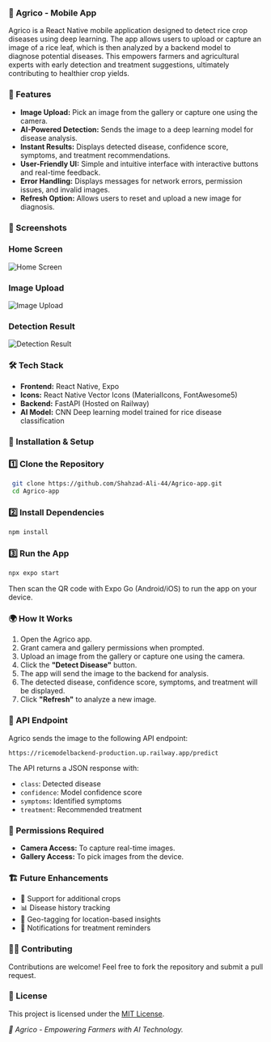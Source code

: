 ### 🌾 Agrico - Mobile App

Agrico is a React Native mobile application designed to detect rice crop diseases using deep learning. The app allows users to upload or capture an image of a rice leaf, which is then analyzed by a backend model to diagnose potential diseases. This empowers farmers and agricultural experts with early detection and treatment suggestions, ultimately contributing to healthier crop yields.



### 🚀 Features

- **Image Upload:** Pick an image from the gallery or capture one using the camera.
- **AI-Powered Detection:** Sends the image to a deep learning model for disease analysis.
- **Instant Results:** Displays detected disease, confidence score, symptoms, and treatment recommendations.
- **User-Friendly UI:** Simple and intuitive interface with interactive buttons and real-time feedback.
- **Error Handling:** Displays messages for network errors, permission issues, and invalid images.
- **Refresh Option:** Allows users to reset and upload a new image for diagnosis.



### 📸 Screenshots


### Home Screen
![Home Screen](./assets/screenshots/Home.jpg)

### Image Upload
![Image Upload](./assets/screenshots/uploading.jpg)

### Detection Result
![Detection Result](./assets/screenshots/Results.jpg)




### 🛠️ Tech Stack

- **Frontend:** React Native, Expo
- **Icons:** React Native Vector Icons (MaterialIcons, FontAwesome5)
- **Backend:** FastAPI (Hosted on Railway)
- **AI Model:** CNN Deep learning model trained for rice disease classification



### 🔧 Installation & Setup

### 1️⃣ Clone the Repository
```bash
 git clone https://github.com/Shahzad-Ali-44/Agrico-app.git
 cd Agrico-app
```

### 2️⃣ Install Dependencies
```bash
npm install
```

### 3️⃣ Run the App
```bash
npx expo start
```
Then scan the QR code with Expo Go (Android/iOS) to run the app on your device.



### 🌍 How It Works
1. Open the Agrico app.
2. Grant camera and gallery permissions when prompted.
3. Upload an image from the gallery or capture one using the camera.
4. Click the **"Detect Disease"** button.
5. The app will send the image to the backend for analysis.
6. The detected disease, confidence score, symptoms, and treatment will be displayed.
7. Click **"Refresh"** to analyze a new image.



###  🔗 API Endpoint
Agrico sends the image to the following API endpoint:
```
https://ricemodelbackend-production.up.railway.app/predict
```

The API returns a JSON response with:
- `class`: Detected disease
- `confidence`: Model confidence score
- `symptoms`: Identified symptoms
- `treatment`: Recommended treatment



###  📜 Permissions Required
- **Camera Access:** To capture real-time images.
- **Gallery Access:** To pick images from the device.



### 🏗️ Future Enhancements
- 🌿 Support for additional crops
- 📊 Disease history tracking
- 📍 Geo-tagging for location-based insights
- 📢 Notifications for treatment reminders



### 👨‍💻 Contributing
Contributions are welcome! Feel free to fork the repository and submit a pull request.


### 📜 License

This project is licensed under the [MIT License](LICENSE).


*🌾 Agrico - Empowering Farmers with AI Technology.*
